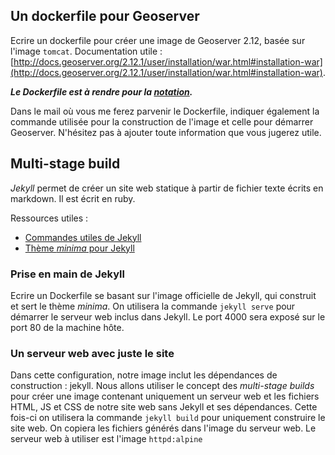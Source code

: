 
## Un dockerfile pour Geoserver

Ecrire un dockerfile pour créer une image de Geoserver 2.12, basée sur l'image `tomcat`.
Documentation utile : [http://docs.geoserver.org/2.12.1/user/installation/war.html#installation-war](http://docs.geoserver.org/2.12.1/user/installation/war.html#installation-war).

***Le Dockerfile est à rendre pour la [notation](/notation).***

Dans le mail où vous me ferez parvenir le Dockerfile, indiquer également la commande utilisée pour la construction de l'image et celle pour démarrer Geoserver. N'hésitez pas à ajouter toute information que vous jugerez utile.



## Multi-stage build

*Jekyll* permet de créer un site web statique à partir de fichier texte écrits en markdown. Il est écrit en ruby.

Ressources utiles :

- [Commandes utiles de Jekyll](https://jekyllrb.com/docs/usage/)
- [Thème *minima* pour Jekyll](https://github.com/jekyll/minima)


### Prise en main de Jekyll

Ecrire un Dockerfile se basant sur l'image officielle de Jekyll, qui construit et sert le thème *minima*. On utilisera la commande `jekyll serve` pour démarrer le serveur web inclus dans Jekyll. Le port 4000 sera exposé sur le port 80 de la machine hôte.

### Un serveur web avec juste le site

Dans cette configuration, notre image inclut les dépendances de construction : jekyll. Nous allons utiliser le concept des *multi-stage builds* pour créer une image contenant uniquement un serveur web et les fichiers HTML, JS et CSS de notre site web sans Jekyll et ses dépendances. Cette fois-ci on utilisera la commande `jekyll build` pour uniquement construire le site web. On copiera les fichiers générés dans l'image du serveur web. Le serveur web à utiliser est l'image `httpd:alpine`





